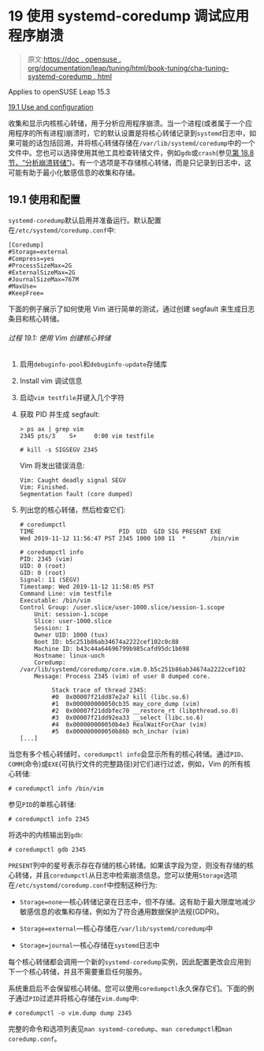 # 19 使用 systemd-coredump 调试应用程序崩溃

> 原文:[https://doc . opensuse . org/documentation/leap/tuning/html/book-tuning/cha-tuning-systemd-coredump . html](https://doc.opensuse.org/documentation/leap/tuning/html/book-tuning/cha-tuning-systemd-coredump.html)

Applies to openSUSE Leap 15.3

[19.1 Use and configuration](cha-tuning-systemd-coredump.html#sect-sys-coredump-default)

收集和显示内核核心转储，用于分析应用程序崩溃。当一个进程(或者属于一个应用程序的所有进程)崩溃时，它的默认设置是将核心转储记录到`systemd`日志中，如果可能的话包括回溯，并将核心转储存储在`/var/lib/systemd/coredump`中的一个文件中。您也可以选择使用其他工具检查转储文件，例如`gdb`或`crash`(参见[第 18.8 节，“分析崩溃转储”](cha-tuning-kexec.html#cha-tuning-kdump-analyze "18.8. Analyzing the crash dump"))。有一个选项是不存储核心转储，而是只记录到日志中，这可能有助于最小化敏感信息的收集和存储。

## 19.1 使用和配置

`systemd-coredump`默认启用并准备运行。默认配置在`/etc/systemd/coredump.conf`中:

```
[Coredump]
#Storage=external
#Compress=yes
#ProcessSizeMax=2G
#ExternalSizeMax=2G
#JournalSizeMax=767M
#MaxUse=
#KeepFree=
```

下面的例子展示了如何使用 Vim 进行简单的测试，通过创建 segfault 来生成日志条目和核心转储。

###### 过程 19.1: 使用 Vim 创建核心转储

1.  启用`debuginfo-pool`和`debuginfo-update`存储库

2.  Install vim 调试信息

3.  启动`vim testfile`并键入几个字符

4.  获取 PID 并生成 segfault:

    ```
    > ps ax | grep vim
    2345 pts/3    S+     0:00 vim testfile               

    # kill -s SIGSEGV 2345
    ```

    Vim 将发出错误消息:

    ```
    Vim: Caught deadly signal SEGV
    Vim: Finished.
    Segmentation fault (core dumped)
    ```

5.  列出您的核心转储，然后检查它们:

    ```
    # coredumpctl
    TIME                        PID  UID  GID SIG PRESENT EXE
    Wed 2019-11-12 11:56:47 PST 2345 1000 100 11  *       /bin/vim

    # coredumpctl info
    PID: 2345 (vim)
    UID: 0 (root)
    GID: 0 (root)
    Signal: 11 (SEGV)
    Timestamp: Wed 2019-11-12 11:58:05 PST
    Command Line: vim testfile
    Executable: /bin/vim
    Control Group: /user.slice/user-1000.slice/session-1.scope
        Unit: session-1.scope
        Slice: user-1000.slice
        Session: 1
        Owner UID: 1000 (tux)
        Boot ID: b5c251b86ab34674a2222cef102c0c88
        Machine ID: b43c44a64696799b985cafd95dc1b698
        Hostname: linux-uoch
        Coredump: /var/lib/systemd/coredump/core.vim.0.b5c251b86ab34674a2222cef102
        Message: Process 2345 (vim) of user 0 dumped core.

             Stack trace of thread 2345:
             #0  0x00007f21dd87e2a7 kill (libc.so.6)
             #1  0x000000000050cb35 may_core_dump (vim)
             #2  0x00007f21ddbfec70 __restore_rt (libpthread.so.0)
             #3  0x00007f21dd92ea33 __select (libc.so.6)
             #4  0x000000000050b4e3 RealWaitForChar (vim)
             #5  0x000000000050b86b mch_inchar (vim)
    [...]
    ```

当您有多个核心转储时，`coredumpctl info`会显示所有的核心转储。通过`PID`、`COMM`(命令)或`EXE`(可执行文件的完整路径)对它们进行过滤，例如，Vim 的所有核心转储:

```
# coredumpctl info /bin/vim
```

参见`PID`的单核心转储:

```
# coredumpctl info 2345
```

将选中的内核输出到`gdb`:

```
# coredumpctl gdb 2345
```

`PRESENT`列中的星号表示存在存储的核心转储。如果该字段为空，则没有存储的核心转储，并且`coredumpctl`从日志中检索崩溃信息。您可以使用`Storage`选项在`/etc/systemd/coredump.conf`中控制这种行为:

*   `Storage=none`—核心转储记录在日志中，但不存储。这有助于最大限度地减少敏感信息的收集和存储，例如为了符合通用数据保护法规(GDPR)。

*   `Storage=external`—核心存储在`/var/lib/systemd/coredump`中

*   `Storage=journal`—核心存储在`systemd`日志中

每个核心转储都会调用一个新的`systemd-coredump`实例，因此配置更改会应用到下一个核心转储，并且不需要重启任何服务。

系统重启后不会保留核心转储。您可以使用`coredumpctl`永久保存它们。下面的例子通过`PID`过滤并将核心存储在`vim.dump`中:

```
# coredumpctl -o vim.dump dump 2345
```

完整的命令和选项列表见`man systemd-coredump`、`man coredumpctl`和`man coredump.conf`。